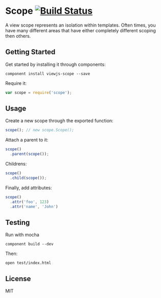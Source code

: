 # Scope [![Build Status](https://travis-ci.org/viewjs/scope.svg)](https://travis-ci.org/viewjs/scope)

A view scope represents an isolation within templates. Often times, you have many different areas that have either completely different scoping then others.

## Getting Started

Get started by installing it through components:

```
component install viewjs-scope --save
```

Require it:

```js
var scope = require('scope');
```

## Usage

Create a new scope through the exported function:

```js
scope(); // new scope.Scope();
```

Attach a parent to it:

```js
scope()
  .parent(scope());
```

Childrens:

```js
scope()
  .child(scope());
```

Finally, add attributes:

```js
scope()
  .attr('foo', 123)
  .attr('name', 'John')
```

## Testing

Run with mocha

```
component build --dev
```

Then:

```
open test/index.html
```

## License

MIT
